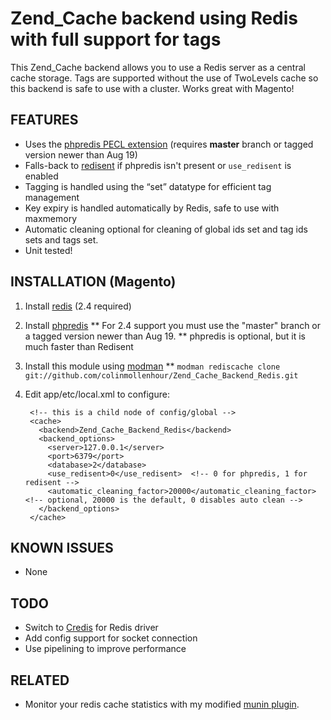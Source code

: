 # Zend_Cache backend using Redis with full support for tags

This Zend_Cache backend allows you to use a Redis server as a central cache storage. Tags are supported
without the use of TwoLevels cache so this backend is safe to use with a cluster. Works great with Magento!

## FEATURES

 - Uses the [phpredis PECL extension](https://github.com/nicolasff/phpredis) (requires **master** branch or tagged version newer than Aug 19)
 - Falls-back to [redisent](https://github.com/damz/redisent) if phpredis isn't present or `use_redisent` is enabled
 - Tagging is handled using the “set” datatype for efficient tag management
 - Key expiry is handled automatically by Redis, safe to use with maxmemory
 - Automatic cleaning optional for cleaning of global ids set and tag ids sets and tags set.
 - Unit tested!

## INSTALLATION (Magento)

1. Install [redis](http://redis.io/download) (2.4 required)
2. Install [phpredis](https://github.com/nicolasff/phpredis)
** For 2.4 support you must use the "master" branch or a tagged version newer than Aug 19.
** phpredis is optional, but it is much faster than Redisent
3. Install this module using [modman](http://code.google.com/p/module-manager/)
** `modman rediscache clone git://github.com/colinmollenhour/Zend_Cache_Backend_Redis.git`
4. Edit app/etc/local.xml to configure:

        <!-- this is a child node of config/global -->
        <cache>
          <backend>Zend_Cache_Backend_Redis</backend>
          <backend_options>
            <server>127.0.0.1</server>
            <port>6379</port>
            <database>2</database>
            <use_redisent>0</use_redisent>  <!-- 0 for phpredis, 1 for redisent -->
            <automatic_cleaning_factor>20000</automatic_cleaning_factor> <!-- optional, 20000 is the default, 0 disables auto clean -->
          </backend_options>
        </cache>

## KNOWN ISSUES

 - None

## TODO

 - Switch to [Credis](https://github.com/colinmollenhour/credis) for Redis driver
 - Add config support for socket connection
 - Use pipelining to improve performance

## RELATED

 - Monitor your redis cache statistics with my modified [munin plugin](https://gist.github.com/1177716).
